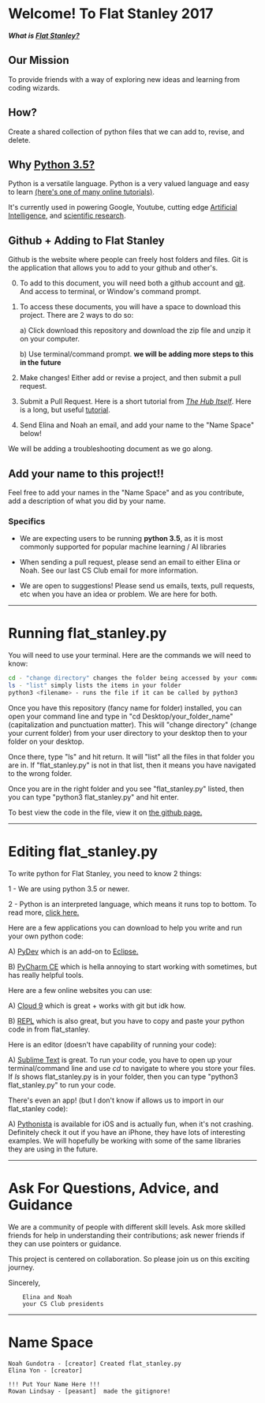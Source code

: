 
# Welcome! To Flat Stanley 2017

***What is [Flat Stanley?](https://www.flatstanley.com/about)***

## Our Mission

To provide friends with a way of exploring new ideas and learning from coding wizards.

## How?

Create a shared collection of python files that we can add to, revise, and delete.

## Why [Python 3.5?](https://www.python.org/downloads/)

Python is a versatile language. Python is a very valued language and easy to learn [(here's one of many online tutorials)](https://www.codecademy.com/).

It's currently used in powering Google, Youtube, cutting edge [Artificial Intelligence](https://www.tensorflow.org/), and [scientific research](https://github.com/ipython/ipython/wiki/A-gallery-of-interesting-IPython-Notebooks).


## Github + Adding to Flat Stanley

Github is the website where people can freely host folders and files.
Git is the application that allows you to add to your github and other's.

0) To add to this document, you will need both a github account and [git](https://git-scm.com/downloads). And access to terminal, or Window's command prompt.

1) To access these documents, you will have a space to download this project. There are 2 ways to do so:

    a) Click download this repository and download the zip file and unzip it on your computer.
    
    b) Use terminal/command prompt. **we will be adding more steps to this in the future**
    
2) Make changes! Either add or revise a project, and then submit a pull request.

3) Submit a Pull Request. Here is a short tutorial from [*The Hub Itself*](https://try.github.io/levels/1/challenges/1). Here is a long, but useful [tutorial](https://www.atlassian.com/git/tutorials/learn-git-with-bitbucket-cloud/git-branch-to-merge). 

4) Send Elina and Noah an email, and add your name to the "Name Space" below!

We will be adding a troubleshooting document as we go along.

## Add your name to this project!!

Feel free to add your names in the "Name Space" and as you contribute, add a description of what you did by your name.

### Specifics

* We are expecting users to be running **python 3.5**, as it is most commonly supported for popular machine learning / AI libraries

* When sending a pull request, please send an email to either Elina or Noah. See our last CS Club email for more information.

* We are open to suggestions! Please send us emails, texts, pull requests, etc when you have an idea or problem. We are here for both.

---

# Running flat_stanley.py

You will need to use your terminal. Here are the commands we will need to know:
```bash
cd - "change directory" changes the folder being accessed by your command line
ls - "list" simply lists the items in your folder
python3 <filename> - runs the file if it can be called by python3
```

Once you have this repository (fancy name for folder) installed, you can open your command line and type in "cd Desktop/your_folder_name" (capitalization and punctuation matter). This will "change directory" (change your current folder) from  your user directory to your desktop then to your folder on your desktop.

Once there, type "ls" and hit return. It will "list" all the files in that folder you are in. If "flat_stanley.py" is not in that list, then it means you have navigated to the wrong folder.

Once you are in the right folder and you see "flat_stanley.py" listed, then you can type "python3 flat_stanley.py" and hit enter.

To best view the code in the file, view it on [the github page.](https://github.com/ngundotra/FlatStanley/blob/master/flat_stanley.py)


---

# Editing flat_stanley.py

To write python for Flat Stanley, you need to know 2 things:

1 - We are using python 3.5 or newer.

2 - Python is an interpreted language, which means it runs top to bottom. To read more, [click here.](https://wiki.python.org/moin/BeginnersGuide/NonProgrammers)

Here are a few applications you can download to help you write and run your own python code:
    
A) [PyDev](http://www.pydev.org/) which is an add-on to [Eclipse.](https://www.eclipse.org/downloads/)

B) [PyCharm CE](https://www.jetbrains.com/pycharm/download/) which is hella annoying to start working with sometimes, but has really helpful tools.

Here are a few online websites you can use:

A) [Cloud 9](https://c9.io/) which is great + works with git but idk how.

B) [REPL](https://repl.it/) which is also great, but you have to copy and paste your python code in from flat_stanley.

Here is an editor (doesn't have capability of running your code):
    
A) [Sublime Text](https://www.sublimetext.com/) is great. To run your code, you have to open up your terminal/command line and use *cd* to navigate to where you store your files. If *ls* shows flat_stanley.py is in your folder, then you can type "python3 flat_stanley.py" to run your code.

There's even an app! (but I don't know if allows us to import in our flat_stanley code):

A) [Pythonista](http://omz-software.com/pythonista/) is available for iOS and is actually fun, when it's not crashing. Definitely check it out if you have an iPhone, they have lots of interesting examples. We will hopefully be working with some of the same libraries they are using in the future.


--- 

# Ask For Questions, Advice, and Guidance

We are a community of people with different skill levels. Ask more skilled friends for help in understanding their contributions; ask newer friends if they can use pointers or guidance. 

This project is centered on collaboration. So please join us on this exciting journey. 

Sincerely,
```
    Elina and Noah
    your CS Club presidents
```

---

# Name Space

```
Noah Gundotra - [creator] Created flat_stanley.py
Elina Yon - [creator]

!!! Put Your Name Here !!!
Rowan Lindsay - [peasant]  made the gitignore!
```
